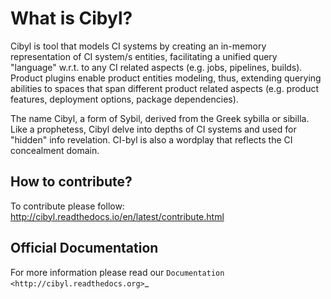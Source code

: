 What is Cibyl?
===============
Cibyl is tool that models CI systems by creating an in-memory representation of CI system/s entities, facilitating a unified query  
"language" w.r.t. to any CI related aspects (e.g. jobs, pipelines, builds). Product plugins enable product entities modeling, thus, extending
querying abilities to spaces that span different product related aspects (e.g. product features, deployment options, package dependencies).

The name Cibyl, a form of Sybil, derived from the Greek sybilla or sibilla. Like a prophetess, Cibyl delve into depths of CI systems
and used for "hidden" info revelation. CI-byl is also a wordplay that reflects the CI concealment domain.


How to contribute?
------------------
To contribute please follow: http://cibyl.readthedocs.io/en/latest/contribute.html


Official Documentation
----------------------
For more information please read our `Documentation <http://cibyl.readthedocs.org>`_
